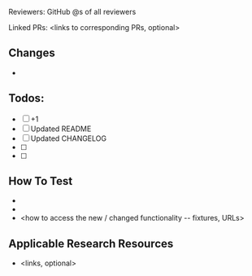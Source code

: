 Reviewers: GitHub @<name>s of all reviewers

Linked PRs: <links to corresponding PRs, optional>

## Changes
- <changes here>

## Todos:
- [ ] +1
- [ ] Updated README
- [ ] Updated CHANGELOG
- [ ] <Other applicable TODOs>
- [ ] <Feedback from reviewers>

## How To Test
- <necessary config changes>
- <necessary corresponding PRs>
- <how to access the new / changed functionality -- fixtures, URLs>

## Applicable Research Resources
- <links, optional>
